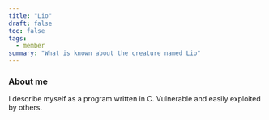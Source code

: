 ```yaml
---
title: "Lio"
draft: false
toc: false
tags:
  - member
summary: "What is known about the creature named Lio"
---
```


### About me

I describe myself as a program written in C. Vulnerable and easily exploited by others.